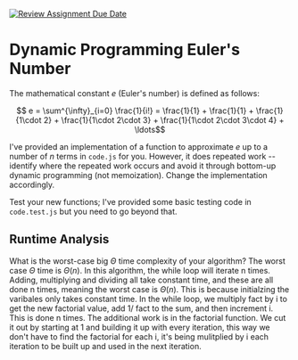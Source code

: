 [![Review Assignment Due Date](https://classroom.github.com/assets/deadline-readme-button-24ddc0f5d75046c5622901739e7c5dd533143b0c8e959d652212380cedb1ea36.svg)](https://classroom.github.com/a/3aNDMX3O)
# Dynamic Programming Euler's Number

The mathematical constant $e$ (Euler's number) is defined as follows:

$$ e = \sum^{\infty}_{i=0} \frac{1}{i!} = \frac{1}{1} + \frac{1}{1} +
\frac{1}{1\cdot 2} + \frac{1}{1\cdot 2\cdot 3} + \frac{1}{1\cdot 2\cdot 3\cdot
4} + \ldots$$

I've provided an implementation of a function to approximate $e$ up to a number
of $n$ terms in `code.js` for you. However, it does repeated work -- identify
where the repeated work occurs and avoid it through bottom-up dynamic
programming (not memoization). Change the implementation accordingly.

Test your new functions; I've provided some basic testing code in `code.test.js`
but you need to go beyond that.

## Runtime Analysis

What is the worst-case big $\Theta$ time complexity of your algorithm?
The worst case $\Theta$ time is $\Theta(n)$. In this algorithm, the while loop will iterate n times. Adding, multiplying and dividing all take constant time, and these are all done n times,
meaning the worst case is $\Theta(n)$. This is because initialzing the varibales only takes constant time. In the while loop, we multiply fact by i to get the new factorial value, add 1/ fact to the sum, and then 
increment i. This is done n times. The additional work is in the factorial function. We cut it out by starting at 1 and building it up with every iteration, this way we don't have to find the factorial for each
i, it's being mulitplied by i each iteration to be built up and used in the next iteration.

